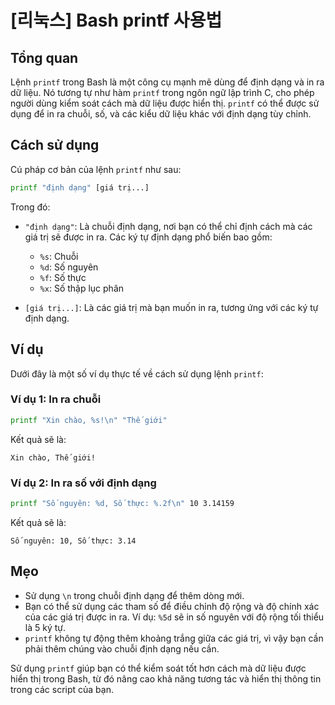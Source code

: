 # [리눅스] Bash printf 사용법

## Tổng quan
Lệnh `printf` trong Bash là một công cụ mạnh mẽ dùng để định dạng và in ra dữ liệu. Nó tương tự như hàm `printf` trong ngôn ngữ lập trình C, cho phép người dùng kiểm soát cách mà dữ liệu được hiển thị. `printf` có thể được sử dụng để in ra chuỗi, số, và các kiểu dữ liệu khác với định dạng tùy chỉnh.

## Cách sử dụng
Cú pháp cơ bản của lệnh `printf` như sau:

```bash
printf "định dạng" [giá trị...]
```

Trong đó:
- `"định dạng"`: Là chuỗi định dạng, nơi bạn có thể chỉ định cách mà các giá trị sẽ được in ra. Các ký tự định dạng phổ biến bao gồm:
  - `%s`: Chuỗi
  - `%d`: Số nguyên
  - `%f`: Số thực
  - `%x`: Số thập lục phân

- `[giá trị...]`: Là các giá trị mà bạn muốn in ra, tương ứng với các ký tự định dạng.

## Ví dụ
Dưới đây là một số ví dụ thực tế về cách sử dụng lệnh `printf`:

### Ví dụ 1: In ra chuỗi
```bash
printf "Xin chào, %s!\n" "Thế giới"
```
Kết quả sẽ là:
```
Xin chào, Thế giới!
```

### Ví dụ 2: In ra số với định dạng
```bash
printf "Số nguyên: %d, Số thực: %.2f\n" 10 3.14159
```
Kết quả sẽ là:
```
Số nguyên: 10, Số thực: 3.14
```

## Mẹo
- Sử dụng `\n` trong chuỗi định dạng để thêm dòng mới.
- Bạn có thể sử dụng các tham số để điều chỉnh độ rộng và độ chính xác của các giá trị được in ra. Ví dụ: `%5d` sẽ in số nguyên với độ rộng tối thiểu là 5 ký tự.
- `printf` không tự động thêm khoảng trắng giữa các giá trị, vì vậy bạn cần phải thêm chúng vào chuỗi định dạng nếu cần.

Sử dụng `printf` giúp bạn có thể kiểm soát tốt hơn cách mà dữ liệu được hiển thị trong Bash, từ đó nâng cao khả năng tương tác và hiển thị thông tin trong các script của bạn.
